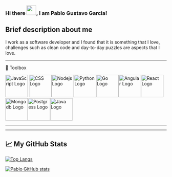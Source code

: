 ### Hi there <img src="https://raw.githubusercontent.com/MartinHeinz/MartinHeinz/master/wave.gif" width="30px">, I am Pablo Gustavo Garcia!

## Brief description about me


I work as a software developer and I found that it is something that I love, challenges such as clean code and day-to-day puzzles are aspects that I love.

---

🧰 Toolbox

<img src="https://cdn.worldvectorlogo.com/logos/logo-javascript.svg" alt="JavaScript Logo" width="70" height="70"/> <img src="https://cdn.worldvectorlogo.com/logos/css3.svg" alt="CSS Logo" width="70" height="70"/><img src="https://cdn.worldvectorlogo.com/logos/nodejs.svg" alt="Nodejs Logo" width="70" height="70"/><img src="https://cdn.worldvectorlogo.com/logos/python-5.svg" alt="Python Logo" width="70" height="70"/><img src="https://cdn.worldvectorlogo.com/logos/golang-gopher.svg" alt="Go Logo" width="70" height="70"/><img src="https://cdn.worldvectorlogo.com/logos/angular-icon-1.svg" alt="Angular Logo" width="70" height="70"/><img src="https://cdn.worldvectorlogo.com/logos/react-2.svg" alt="React Logo" width="70" height="70"/><img src="https://cdn.worldvectorlogo.com/logos/mongodb.svg" alt="Mongodb Logo" width="70" height="70"/><img src="https://cdn.worldvectorlogo.com/logos/postgresql.svg" alt="Postgress Logo" width="70" height="70"/><img src="https://cdn.worldvectorlogo.com/logos/java-4.svg" alt="Java Logo" width="70" height="70"/>

---

---

## &#x1f4c8; My GitHub Stats

[![Top Langs](https://github-readme-stats.vercel.app/api/top-langs/?username=pablogugarcia&hide=css&theme=tokyonight)](https://github.com/anuraghazra/github-readme-stats)

[![Pablo GitHub stats](https://github-readme-stats.vercel.app/api?username=pablogugarcia&theme=tokyonight)](https://github.com/anuraghazra/github-readme-stats)



<!--
**pablogugarcia/pablogugarcia** is a ✨ _special_ ✨ repository because its `README.md` (this file) appears on your GitHub profile.

